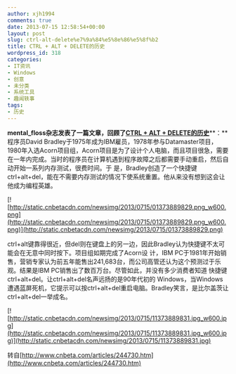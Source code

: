 ```yaml
---
author: xjh1994
comments: true
date: 2013-07-15 12:58:54+00:00
layout: post
slug: ctrl-alt-delete%e7%9a%84%e5%8e%86%e5%8f%b2
title: CTRL + ALT + DELETE的历史
wordpress_id: 318
categories:
- IT资讯
- Windows
- 创意
- 未分类
- 系统工具
- 趣闻轶事
tags:
- 历史
---
```


**mental_floss杂志发表了一篇文章，回顾了**[**CTRL + ALT + DELETE的历史**](http://mentalfloss.com/article/51674/history-ctrl-alt-delete)**：**程序员David Bradley于1975年成为IBM雇员，1978年参与Datamaster项目，1980年入选Acorn项目组，Acorn项目是为了设计个人电脑，而且项目很急，需要在一年内完成。当时的程序员在计算机遇到程序故障之后都需要手动重启，然后自动开始一系列内存测试，很费时间。于 是，Bradley创造了一个快捷键ctrl+alt+del，能在不需要内存测试的情况下使系统重置。他从来没有想到这会让他成为编程英雄。




[![http://static.cnbetacdn.com/newsimg/2013/0715/01373889829.png_w600.png](http://static.cnbetacdn.com/newsimg/2013/0715/01373889829.png_w600.png)](http://static.cnbetacdn.com/newsimg/2013/0715/01373889829.png)

ctrl+alt键靠得很近，但del则在键盘上的另一边，因此Bradley认为快捷键不太可能会在无意中同时按下。项目组如期完成了Acorn设 计，IBM PC于1981年开始销售，营销专家认为前五年能售出241,683台，而公司高管还认为这个预测过于乐观。结果是IBM PC销售出了数百万台。尽管如此，并没有多少消费者知道 快捷键ctrl+alt+del。让ctrl+alt+del名声远扬的是90年代初的 Windows，当Windows遭遇蓝屏死机，它提示可以按ctrl+alt+del重启电脑。Bradley笑言，是比尔盖茨让 ctrl+alt+del一举成名。

[![http://static.cnbetacdn.com/newsimg/2013/0715/11373889831.jpg_w600.jpg](http://static.cnbetacdn.com/newsimg/2013/0715/11373889831.jpg_w600.jpg)](http://static.cnbetacdn.com/newsimg/2013/0715/11373889831.jpg)



转自[http://www.cnbeta.com/articles/244730.htm](http://www.cnbeta.com/articles/244730.htm)


